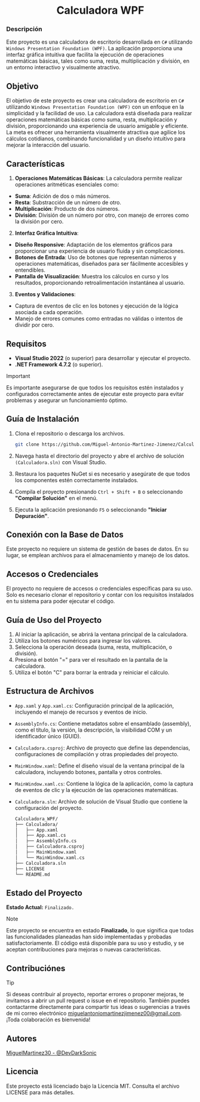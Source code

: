 <div align="center">

# Calculadora WPF
</div>

### Descripción
Este proyecto es una calculadora de escritorio desarrollada en `C#` utilizando `Windows Presentation Foundation (WPF)`. La aplicación proporciona una interfaz gráfica intuitiva que facilita la ejecución de operaciones matemáticas básicas, tales como suma, resta, multiplicación y división, en un entorno interactivo y visualmente atractivo.

## Objetivo
El objetivo de este proyecto es crear una calculadora de escritorio en `C#` utilizando `Windows Presentation Foundation (WPF)` con un enfoque en la simplicidad y la facilidad de uso. La calculadora está diseñada para realizar operaciones matemáticas básicas como suma, resta, multiplicación y división, proporcionando una experiencia de usuario amigable y eficiente. La meta es ofrecer una herramienta visualmente atractiva que agilice los cálculos cotidianos, combinando funcionalidad y un diseño intuitivo para mejorar la interacción del usuario.

## Características
1. **Operaciones Matemáticas Básicas**: La calculadora permite realizar operaciones aritméticas esenciales como:
 - **Suma**: Adición de dos o más números.
 - **Resta**: Substracción de un número de otro.
 - **Multiplicación**: Producto de dos números.
 - **División**: División de un número por otro, con manejo de errores como la división por cero.
2. **Interfaz Gráfica Intuitiva**:
 - **Diseño Responsive**: Adaptación de los elementos gráficos para proporcionar una experiencia de usuario fluida y sin complicaciones.
 - **Botones de Entrada**: Uso de botones que representan números y operaciones matemáticas, diseñados para ser fácilmente accesibles y entendibles.
 - **Pantalla de Visualización**: Muestra los cálculos en curso y los resultados, proporcionando retroalimentación instantánea al usuario.
3. **Eventos y Validaciones**:
 - Captura de eventos de clic en los botones y ejecución de la lógica asociada a cada operación.
 - Manejo de errores comunes como entradas no válidas o intentos de dividir por cero.

## Requisitos
- **Visual Studio 2022** (o superior) para desarrollar y ejecutar el proyecto.
- **.NET Framework 4.7.2** (o superior).
> [!Important]
> Es importante asegurarse de que todos los requisitos estén instalados y configurados correctamente antes de ejecutar este proyecto para evitar problemas y asegurar un funcionamiento óptimo.

## Guía de Instalación
1. Clona el repositorio o descarga los archivos.
   
   ```bash
   git clone https://github.com/Miguel-Antonio-Martinez-Jimenez/Calculadora_WPF.git
3. Navega hasta el directorio del proyecto y abre el archivo de solución `(Calculadora.sln)` con Visual Studio.
4. Restaura los paquetes NuGet si es necesario y asegúrate de que todos los componentes estén correctamente instalados.
5. Compila el proyecto presionando `Ctrl + Shift + B` o seleccionando **"Compilar Solución"** en el menú.
6. Ejecuta la aplicación presionando `F5` o seleccionando **"Iniciar Depuración"**.

## Conexión con la Base de Datos
Este proyecto no requiere un sistema de gestión de bases de datos. En su lugar, se emplean archivos para el almacenamiento y manejo de los datos.

## Accesos o Credenciales
El proyecto no requiere de accesos o credenciales específicas para su uso. Solo es necesario clonar el repositorio y contar con los requisitos instalados en tu sistema para poder ejecutar el código.

## Guía de Uso del Proyecto
1. Al iniciar la aplicación, se abrirá la ventana principal de la calculadora.
2. Utiliza los botones numéricos para ingresar los valores.
3. Selecciona la operación deseada (suma, resta, multiplicación, o división).
4. Presiona el botón "=" para ver el resultado en la pantalla de la calculadora.
5. Utiliza el botón "C" para borrar la entrada y reiniciar el cálculo.

## Estructura de Archivos
- `App.xaml` y `App.xaml.cs`: Configuración principal de la aplicación, incluyendo el manejo de recursos y eventos de inicio.
- `AssemblyInfo.cs`: Contiene metadatos sobre el ensamblado (assembly), como el título, la versión, la descripción, la visibilidad COM y un identificador único (GUID).
- `Calculadora.csproj`: Archivo de proyecto que define las dependencias, configuraciones de compilación y otras propiedades del proyecto.
- `MainWindow.xaml`: Define el diseño visual de la ventana principal de la calculadora, incluyendo botones, pantalla y otros controles.
- `MainWindow.xaml.cs`: Contiene la lógica de la aplicación, como la captura de eventos de clic y la ejecución de las operaciones matemáticas.
- `Calculadora.sln`: Archivo de solución de Visual Studio que contiene la configuración del proyecto.

  ```bash
  Calculadora_WPF/
  ├── Calculadora/
  │   ├── App.xaml
  │   ├── App.xaml.cs
  │   ├── AssemblyInfo.cs
  │   ├── Calculadora.csproj
  │   ├── MainWindow.xaml
  │   └── MainWindow.xaml.cs
  ├── Calculadora.sln
  ├── LICENSE
  └── README.md

## Estado del Proyecto
**Estado Actual:** `Finalizado.`
> [!Note]
> Este proyecto se encuentra en estado **Finalizado**, lo que significa que todas las funcionalidades planeadas han sido implementadas y probadas satisfactoriamente. El código está disponible para su uso y estudio, y se aceptan contribuciones para mejoras o nuevas características.
<!--### Posibles Estados del Proyecto
- **Inicios:** El proyecto está en sus etapas iniciales de planificación y desarrollo. Apenas se están definiendo los requisitos y comenzando la implementación básica.
- **En Desarrollo:** El proyecto está en plena fase de desarrollo, con funcionalidades siendo añadidas y pruebas en curso. Puede contener errores o estar sujeto a cambios importantes.
- **Finalizado:** El proyecto ha alcanzado sus objetivos iniciales, con todas las funcionalidades implementadas y probadas. Puede recibir mantenimiento o mejoras menores.
- **Mantenimiento:** El proyecto está completo, pero sigue recibiendo actualizaciones menores, corrección de errores o mejoras en la documentación y el rendimiento.
- **Abandonado:** El desarrollo ha sido detenido y no se planean futuras actualizaciones ni mantenimiento. -->

## Contribuciónes
> [!Tip]
> Si deseas contribuir al proyecto, reportar errores o proponer mejoras, te invitamos a abrir un pull request o issue en el repositorio. También puedes contactarme directamente para compartir tus ideas o sugerencias a través de mi correo electrónico miguelantoniomartinezjimenez00@gmail.com. ¡Toda colaboración es bienvenida!

## Autores
[MiguelMartinez30 - @DevDarkSonic](https://github.com/Miguel-Antonio-Martinez-Jimenez)

## Licencia
Este proyecto está licenciado bajo la Licencia MIT. Consulta el archivo LICENSE para más detalles.
